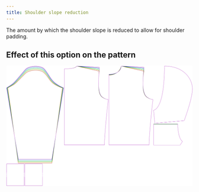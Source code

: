 ```yaml
---
title: Shoulder slope reduction
---
```


The amount by which the shoulder slope is reduced to allow for shoulder padding.


## Effect of this option on the pattern
![This image shows the effect of this option by superimposing several variants that have a different value for this option](huey_shoulderslopereduction_sample.svg "Effect of this option on the pattern")
